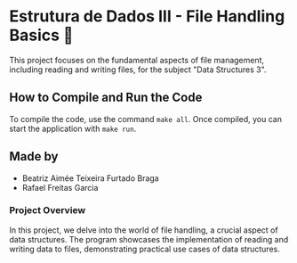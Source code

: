 # Estrutura de Dados III - File Handling Basics 📁

This project focuses on the fundamental aspects of file management, including reading and writing files, for the subject "Data Structures 3".

## How to Compile and Run the Code
To compile the code, use the command `make all`. Once compiled, you can start the application with `make run`.

## Made by 
- Beatriz Aimée Teixeira Furtado Braga
- Rafael Freitas Garcia

### Project Overview

In this project, we delve into the world of file handling, a crucial aspect of data structures. The program showcases the implementation of reading and writing data to files, demonstrating practical use cases of  data structures.





